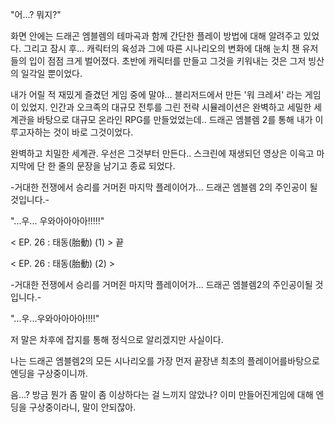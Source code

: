 "어...? 뭐지?" 

화면 안에는 드래곤 엠블렘의 테마곡과 함께 간단한 플레이 방법에 대해 알려주고 있었다.
그리고 잠시 후...
캐릭터의 육성과 그에 따른 시나리오의 변화에 대해 눈치 챈 유저들의 입이 점점 크게 벌어졌다. 초반에 캐릭터를 만들고 그것을 키워내는 것은 그저 빙산의 일각일 뿐이었다.

내가 어릴 적 재밌게 즐겼던 게임 중에 말야...
블리저드에서 만든 '워 크레셔' 라는 게임이 있었지. 인간과 오크족의 대규모 전투를 그린 전략 시뮬레이션은 완벽하고 세밀한 세계관을 바탕으로 대규모 온라인 RPG를 만들었었는데..
드래곤 엠블렘 2를 통해 내가 이루고자하는 것이 바로 그것이었다.

완벽하고 치밀한 세계관. 우선은 그것부터 만든다..
스크린에 재생되던 영상은 이윽고 마지막에 단 한 줄의 문장을 남기고 종료 되었다.

-거대한 전쟁에서 승리를 거머쥔 마지막 플레이어가... 드래곤 엠블렘 2의 주인공이 될 것입니다.- 

"...우... 우와아아아아!!!!!"

< EP. 26 : 태동(胎動) (1) > 끝

< EP. 26 : 태동(胎動) (2) >

-거대한 전쟁에서 승리를 거머쥔 마지막 플레이어가... 드래곤 엠블렘2의 주인공이될 것입니다.-

"...우...우와아아아아!!!!"

저 말은 차후에 잡지를 통해 정식으로 알리겠지만 사실이다.

나는 드래곤 엠블렘2의 모든 시나리오를 가장 먼저 끝장낸 최초의 플레이어를바탕으로 엔딩을 구상중이니까.

음...? 방금 뭔가 좀 말이 좀 이상하다는 걸 느끼지 않았나? 이미 만들어진게임에 대해 엔딩을 구상중이라니, 말이 안되잖아.